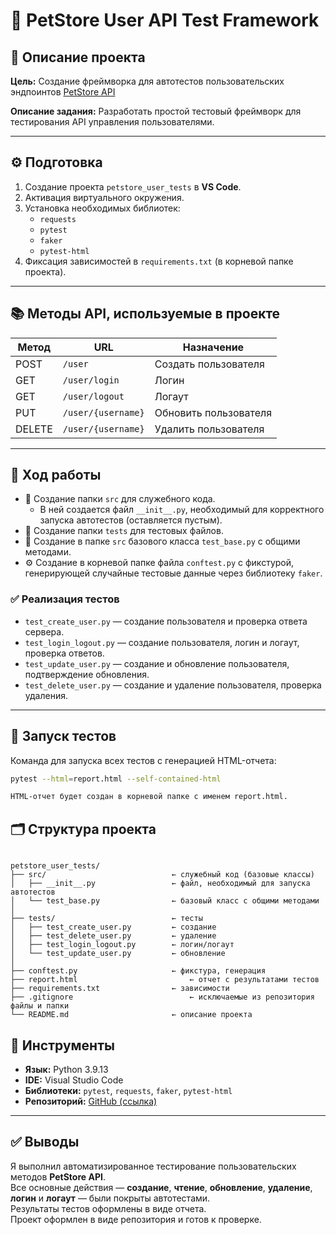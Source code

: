 # 🧪 PetStore User API Test Framework

## 📌 Описание проекта

**Цель:** Создание фреймворка для автотестов пользовательских эндпоинтов [PetStore API](https://petstore.swagger.io/)

**Описание задания:** Разработать простой тестовый фреймворк для тестирования API управления пользователями.

---

## ⚙️ Подготовка

1. Создание проекта `petstore_user_tests` в **VS Code**.
2. Активация виртуального окружения.
3. Установка необходимых библиотек:
   - `requests`
   - `pytest`
   - `faker`
   - `pytest-html`
4. Фиксация зависимостей в `requirements.txt` (в корневой папке проекта).

---

## 📚 Методы API, используемые в проекте

| Метод  | URL                   | Назначение            |
|--------|------------------------|------------------------|
| POST   | `/user`               | Создать пользователя  |
| GET    | `/user/login`         | Логин                 |
| GET    | `/user/logout`        | Логаут                |
| PUT    | `/user/{username}`    | Обновить пользователя |
| DELETE | `/user/{username}`    | Удалить пользователя  |

---

## 🚧 Ход работы

- 📁 Создание папки `src` для служебного кода.
  - В ней создается файл `__init__.py`, необходимый для корректного запуска автотестов (оставляется пустым).
- 📁 Создание папки `tests` для тестовых файлов.
- 🧱 Создание в папке `src` базового класса `test_base.py` с общими методами.
- ⚙️ Создание в корневой папке файла `conftest.py` с фикстурой, генерирующей случайные тестовые данные через библиотеку `faker`.

### ✅ Реализация тестов

- `test_create_user.py` — создание пользователя и проверка ответа сервера.
- `test_login_logout.py` — создание пользователя, логин и логаут, проверка ответов.
- `test_update_user.py` — создание и обновление пользователя, подтверждение обновления.
- `test_delete_user.py` — создание и удаление пользователя, проверка удаления.

---

## 🧪 Запуск тестов

Команда для запуска всех тестов с генерацией HTML-отчета:

```bash
pytest --html=report.html --self-contained-html

HTML-отчет будет создан в корневой папке с именем report.html.
```
## 🗂 Структура проекта

```text

petstore_user_tests/
├── src/                     		← служебный код (базовые классы)
│   ├── __init__.py           	    ← файл, необходимый для запуска автотестов
│   └── test_base.py         	    ← базовый класс с общими методами
│
├── tests/                 		    ← тесты
│   ├── test_create_user.py   	    ← создание
│   ├── test_delete_user.py 	    ← удаление
│   ├── test_login_logout.py 	    ← логин/логаут
│   └── test_update_user.py  	    ← обновление
│
├── conftest.py		                ← фикстура, генерация
├── report.html             		    ← отчет с результатами тестов
├── requirements.txt         	    ← зависимости
├── .gitignore               		    ← исключаемые из репозитория файлы и папки
└── README.md             	        ← описание проекта
```

## 🧾 Инструменты

- **Язык:** Python 3.9.13  
- **IDE:** Visual Studio Code  
- **Библиотеки:** `pytest`, `requests`, `faker`, `pytest-html`  
- **Репозиторий:** [GitHub (ссылка)](https://github.com/ivp282/petstore-user-tests)

---

## ✅ Выводы

Я выполнил автоматизированное тестирование пользовательских методов **PetStore API**.  
Все основные действия — **создание**, **чтение**, **обновление**, **удаление**, **логин** и **логаут** — были покрыты автотестами.  
Результаты тестов оформлены в виде отчета.  
Проект оформлен в виде репозитория и готов к проверке.